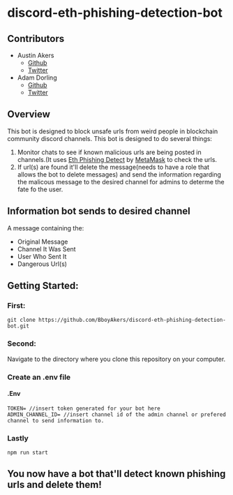 # discord-eth-phishing-detection-bot

## Contributors
- Austin Akers
  - [Github](https://github.com/BboyAkers)
  - [Twitter](https://twitter.com/tweetmonster999)
- Adam Dorling 
  - [Github](https://github.com/laquasicinque)
  - [Twitter](https://twitter.com/LaQuasiCinque)
  
## Overview
This bot is designed to block unsafe urls from weird people in blockchain community discord channels. This bot is designed to do several things:
1.  Monitor chats to see if known malicious urls are being posted in channels.(It uses [Eth Phishing Detect](https://github.com/MetaMask/eth-phishing-detect) by [MetaMask](https://github.com/MetaMask) to check the urls.
2.  If url(s) are found it'll delete the message(needs to have a role that allows the bot to delete messages) and send the information regarding the malicous message to the desired channel for admins to determe the fate fo the user.

## Information bot sends to desired channel
A message containing the:
- Original Message
- Channel It Was Sent
- User Who Sent It
- Dangerous Url(s)

## Getting Started:

### First:
`git clone https://github.com/BboyAkers/discord-eth-phishing-detection-bot.git`

### Second:
Navigate to the directory where you clone this repository on your computer.

### Create an .env file

#### .Env

```
TOKEN= //insert token generated for your bot here
ADMIN_CHANNEL_ID= //insert channel id of the admin channel or prefered channel to send information to.
```

### Lastly
`npm run start`

You now have a bot that'll detect known phishing urls and delete them!
--
